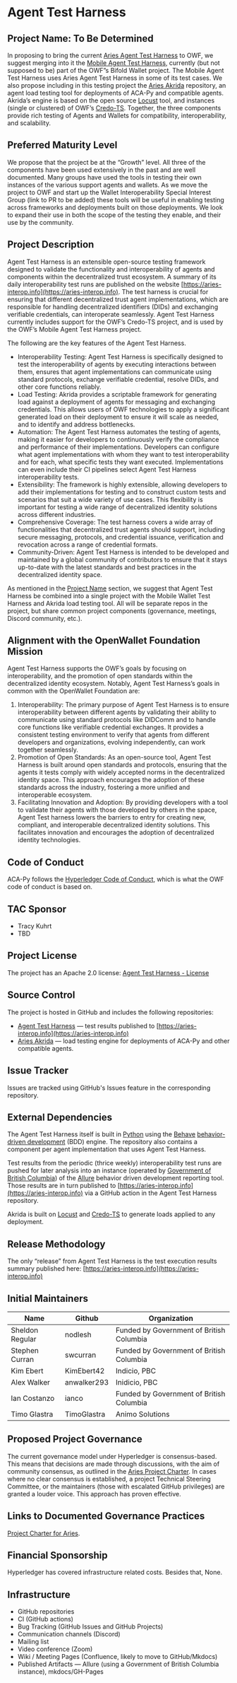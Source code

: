 # Agent Test Harness

## Project Name: To Be Determined

In proposing to bring the current [Aries Agent Test Harness](https://aries-interop.info) to OWF, we suggest merging into it the [Mobile Agent Test Harness](https://github.com/openwallet-foundation/mobile-wallet-test-harness), currently (but not supposed to be) part of the OWF”s Bifold Wallet project. The Mobile Agent Test Harness uses Aries Agent Test Harness in some of its test cases. We also propose including in this testing project the [Aries Akrida](https://github.com/hyperledger/aries-akrida) repository, an agent load testing tool for deployments of ACA-Py and compatible agents. Akrida’s engine is based on the open source [Locust](https://locust.io/) tool, and instances (single or clustered) of OWF’s [Credo-TS](https://github.com/openwallet-foundation/credo-ts). Together, the three components provide rich testing of Agents and Wallets for compatibility, interoperability, and scalability.

## Preferred Maturity Level

We propose that the project be at the “Growth” level.  All three of the components have been used extensively in the past and are well documented. Many groups have used the tools in testing their own instances of the various support agents and wallets.  As we move the project to OWF and start up the Wallet Interoperability Special Interest Group (link to PR to be added) these tools will be useful in enabling testing across frameworks and deployments built on those deployments. We look to expand their use in both the scope of the testing they enable, and their use by the community.

## Project Description

Agent Test Harness is an extensible open-source testing framework designed to validate the functionality and interoperability of agents and components within the decentralized trust ecosystem. A summary of its daily interoperability test runs are published on the website [https://aries-interop.info](https://aries-interop.info). The test harness is crucial for ensuring that different decentralized trust agent implementations, which are responsible for handling decentralized identifiers (DIDs) and exchanging verifiable credentials, can interoperate seamlessly. Agent Test Harness currently includes support for the OWF’s Credo-TS project, and is used by the OWF’s Mobile Agent Test Harness project.

The following are the key features of the Agent Test Harness.

* Interoperability Testing: Agent Test Harness is specifically designed to test the interoperability of agents by executing interactions between them, ensures that agent implementations can communicate using standard protocols, exchange verifiable credential, resolve DIDs, and other core functions reliably.
* Load Testing: Akrida provides a scriptable framework for generating load against a deployment of agents for messaging and exchanging credentials. This allows users of OWF technologies to apply a significant generated load on their deployment to ensure it will scale as needed, and to identify and address bottlenecks.
* Automation: The Agent Test Harness automates the testing of agents, making it easier for developers to continuously verify the compliance and performance of their implementations. Developers can configure what agent implementations with whom they want to test interoperability and for each, what specific tests they want executed. Implementations can even include their CI pipelines select Agent Test Harness interoperability tests.
* Extensibility: The framework is highly extensible, allowing developers to add their implementations for testing and to construct custom tests and scenarios that suit a wide variety of use cases. This flexibility is important for testing a wide range of decentralized identity solutions across different industries.
* Comprehensive Coverage: The test harness covers a wide array of functionalities that decentralized trust agents should support, including secure messaging, protocols, and credential issuance, verification and revocation across a range of credential formats.
* Community-Driven: Agent Test Harness is intended to be developed and maintained by a global community of contributors to ensure that it stays up-to-date with the latest standards and best practices in the decentralized identity space.

As mentioned in the [Project Name](#project-name-to-be-determined) section, we suggest that Agent Test Harness be combined into a single project with the Mobile Wallet Test Harness and Akrida load testing tool. All will be separate repos in the project, but share common project components (governance, meetings, Discord community, etc.).

## Alignment with the OpenWallet Foundation Mission

Agent Test Harness supports the OWF’s goals by focusing on interoperability, and the promotion of open standards within the decentralized identity ecosystem. Notably, Agent Test Harness’s goals in common with the OpenWallet Foundation are:

1. Interoperability: The primary purpose of Agent Test Harness is to ensure interoperability between different agents by validating their ability to communicate using standard protocols like DIDComm and to handle core functions like verifiable credential exchanges. It provides a consistent testing environment to verify that agents from different developers and organizations, evolving independently, can work together seamlessly.
2. Promotion of Open Standards: As an open-source tool, Agent Test Harness is built around open standards and protocols, ensuring that the agents it tests comply with widely accepted norms in the decentralized identity space. This approach encourages the adoption of these standards across the industry, fostering a more unified and interoperable ecosystem.
3. Facilitating Innovation and Adoption:  By providing developers with a tool to validate their agents with those developed by others in the space, Agent Test harness lowers the barriers to entry for creating new, compliant, and interoperable decentralized identity solutions. This facilitates innovation and encourages the adoption of decentralized identity technologies.

## Code of Conduct

ACA-Py follows the [Hyperledger Code of Conduct](https://github.com/hyperledger/aries-agent-test-harness/blob/main/CODE_OF_CONDUCT.md), which is what the OWF code of conduct is based on.

## TAC Sponsor

* Tracy Kuhrt
* TBD

## Project License

The project has an Apache 2.0 license: [Agent Test Harness - License](https://github.com/hyperledger/aries-agent-test-harness/blob/main/LICENSE)

## Source Control

The project is hosted in GitHub and includes the following repositories:

* [Agent Test Harness](https://github.com/hyperledger/aries-agent-test-harness) — test results published to [https://aries-interop.info](https://aries-interop.info)
* [Aries Akrida](https://github.com/hyperledger/aries-akrida) — load testing engine for deployments of ACA-Py and other compatible agents.

## Issue Tracker

Issues are tracked using GitHub's Issues feature in the corresponding repository.

## External Dependencies

The Agent Test Harness itself is built in [Python](https://www.python.org/) using the [Behave](https://github.com/behave/behave) [behavior-driven development](https://en.wikipedia.org/wiki/Behavior-driven_development) (BDD) engine. The repository also contains a component per agent implementation that uses Agent Test Harness.

Test results from the periodic (thrice weekly) interoperability test runs are pushed for later analysis into an instance (operated by [Government of British Columbia](https://www2.gov.bc.ca/gov/content/home)) of the [Allure](https://allurereport.org/docs/pytestbdd/) behavior driven development reporting tool. Those results are in turn published to [https://aries-interop.info](https://aries-interop.info) via a GitHub action in the Agent Test Harness repository.

Akrida is built on [Locust](https://locust.io/) and [Credo-TS](https://github.com/openwallet-foundation/credo-ts) to generate loads applied to any deployment.

## Release Methodology

The only “release” from Agent Test Harness is the test execution results summary published here: [https://aries-interop.info](https://aries-interop.info)

## Initial Maintainers

| Name            | Github      | Organization                             |
| --------------- | ----------- | ---------------------------------------- |
| Sheldon Regular | nodlesh     | Funded by Government of British Columbia |
| Stephen Curran  | swcurran    | Funded by Government of British Columbia |
| Kim Ebert       | KimEbert42  | Indicio, PBC                             |
| Alex Walker     | anwalker293 | Inidicio, PBC                            |
| Ian Costanzo    | ianco       | Funded by Government of British Columbia |
| Timo Glastra    | TimoGlastra | Animo Solutions                          |

## Proposed Project Governance

The current governance model under Hyperledger is consensus-based. This means that decisions are made through discussions, with the aim of community consensus, as outlined in the [Aries Project Charter](https://docs.google.com/document/d/1F6RbR7xDaBt5CDJhqLJzR4c1pDJtyPGshp9fy6eVtSM/edit?usp=sharing). In cases where no clear consensus is established, a project Technical Steering Committee, or the maintainers (those with escalated GitHub privileges) are granted a louder voice. This approach has proven effective.

## Links to Documented Governance Practices

[Project Charter for Aries](https://docs.google.com/document/d/1F6RbR7xDaBt5CDJhqLJzR4c1pDJtyPGshp9fy6eVtSM/edit?usp=sharing).

## Financial Sponsorship

Hyperledger has covered infrastructure related costs. Besides that, None.

## Infrastructure

* GitHub repositories
* CI (GitHub actions)
* Bug Tracking (GitHub Issues and GitHub Projects)
* Communication channels (Discord)
* Mailing list
* Video conference (Zoom)
* Wiki / Meeting Pages (Confluence, likely to move to GitHub/Mkdocs)
* Published Artifacts — Allure (using a Government of British Columbia instance), mkdocs/GH-Pages
